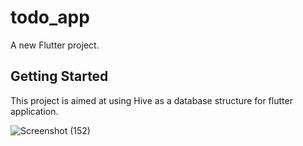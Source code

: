 # todo_app

A new Flutter project.

## Getting Started

This project is aimed at using Hive as a database structure for flutter application.

![Screenshot (152)](https://user-images.githubusercontent.com/104234924/164944827-81ce387e-36b3-4b82-a41a-68ab682ec4b2.png)
